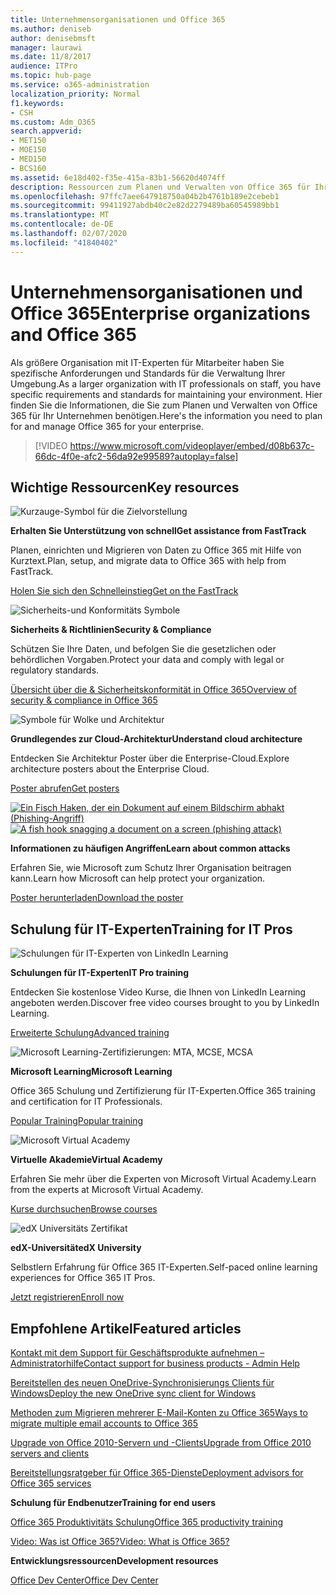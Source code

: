 ```yaml
---
title: Unternehmensorganisationen und Office 365
ms.author: deniseb
author: denisebmsft
manager: laurawi
ms.date: 11/8/2017
audience: ITPro
ms.topic: hub-page
ms.service: o365-administration
localization_priority: Normal
f1.keywords:
- CSH
ms.custom: Adm_O365
search.appverid:
- MET150
- MOE150
- MED150
- BCS160
ms.assetid: 6e18d402-f35e-415a-83b1-56620d4074ff
description: Ressourcen zum Planen und Verwalten von Office 365 für Ihre Unternehmensorganisation.
ms.openlocfilehash: 97ffc7aee647918750a04b2b4761b189e2cebeb1
ms.sourcegitcommit: 99411927abdb40c2e82d2279489ba60545989bb1
ms.translationtype: MT
ms.contentlocale: de-DE
ms.lasthandoff: 02/07/2020
ms.locfileid: "41840402"
---
```

# <a name="enterprise-organizations-and-office-365"></a><span data-ttu-id="3ad1f-103">Unternehmensorganisationen und Office 365</span><span class="sxs-lookup"><span data-stu-id="3ad1f-103">Enterprise organizations and Office 365</span></span>

<span data-ttu-id="3ad1f-104">Als größere Organisation mit IT-Experten für Mitarbeiter haben Sie spezifische Anforderungen und Standards für die Verwaltung Ihrer Umgebung.</span><span class="sxs-lookup"><span data-stu-id="3ad1f-104">As a larger organization with IT professionals on staff, you have specific requirements and standards for maintaining your environment.</span></span> <span data-ttu-id="3ad1f-105">Hier finden Sie die Informationen, die Sie zum Planen und Verwalten von Office 365 für Ihr Unternehmen benötigen.</span><span class="sxs-lookup"><span data-stu-id="3ad1f-105">Here's the information you need to plan for and manage Office 365 for your enterprise.</span></span>
  

> [!VIDEO https://www.microsoft.com/videoplayer/embed/d08b637c-66dc-4f0e-afc2-56da92e99589?autoplay=false]
  
## <a name="key-resources"></a><span data-ttu-id="3ad1f-106">Wichtige Ressourcen</span><span class="sxs-lookup"><span data-stu-id="3ad1f-106">Key resources</span></span>

![Kurzauge-Symbol für die Zielvorstellung](media/263443cf-d8bd-460b-ac46-a08323551f3f.png)
  
 <span data-ttu-id="3ad1f-108">**Erhalten Sie Unterstützung von schnell**</span><span class="sxs-lookup"><span data-stu-id="3ad1f-108">**Get assistance from FastTrack**</span></span>
  
<span data-ttu-id="3ad1f-109">Planen, einrichten und Migrieren von Daten zu Office 365 mit Hilfe von Kurztext.</span><span class="sxs-lookup"><span data-stu-id="3ad1f-109">Plan, setup, and migrate data to Office 365 with help from FastTrack.</span></span>
  
[<span data-ttu-id="3ad1f-110">Holen Sie sich den Schnelleinstieg</span><span class="sxs-lookup"><span data-stu-id="3ad1f-110">Get on the FastTrack</span></span>](https://go.microsoft.com/fwlink/?linkid=238431)
  
![Sicherheits-und Konformitäts Symbole](media/f96c2cdf-d151-4f44-bb11-20bb7f366a21.png)
  
 <span data-ttu-id="3ad1f-112">**Sicherheits &amp; Richtlinien**</span><span class="sxs-lookup"><span data-stu-id="3ad1f-112">**Security &amp; Compliance**</span></span>
  
<span data-ttu-id="3ad1f-113">Schützen Sie Ihre Daten, und befolgen Sie die gesetzlichen oder behördlichen Vorgaben.</span><span class="sxs-lookup"><span data-stu-id="3ad1f-113">Protect your data and comply with legal or regulatory standards.</span></span>
  
[<span data-ttu-id="3ad1f-114">Übersicht über die &amp; Sicherheitskonformität in Office 365</span><span class="sxs-lookup"><span data-stu-id="3ad1f-114">Overview of security &amp; compliance in Office 365</span></span>](https://support.office.com/article/dcb83b2c-ac66-4ced-925d-50eb9698a0b2)
  
![Symbole für Wolke und Architektur](media/2850ac8d-4c99-4825-869e-83724c4ef54e.png)
  
 <span data-ttu-id="3ad1f-116">**Grundlegendes zur Cloud-Architektur**</span><span class="sxs-lookup"><span data-stu-id="3ad1f-116">**Understand cloud architecture**</span></span>
  
<span data-ttu-id="3ad1f-117">Entdecken Sie Architektur Poster über die Enterprise-Cloud.</span><span class="sxs-lookup"><span data-stu-id="3ad1f-117">Explore architecture posters about the Enterprise Cloud.</span></span>
  
[<span data-ttu-id="3ad1f-118">Poster abrufen</span><span class="sxs-lookup"><span data-stu-id="3ad1f-118">Get posters</span></span>](https://aka.ms/cloudarch)
  
<span data-ttu-id="3ad1f-119">[![Ein Fisch Haken, der ein Dokument auf einem Bildschirm abhakt (Phishing-Angriff)](media/dc32a996-623a-400c-9b7a-ed1b89a56948.png)](https://aka.ms/commonattacks)</span><span class="sxs-lookup"><span data-stu-id="3ad1f-119">[![A fish hook snagging a document on a screen (phishing attack)](media/dc32a996-623a-400c-9b7a-ed1b89a56948.png)](https://aka.ms/commonattacks)</span></span>
  
 <span data-ttu-id="3ad1f-120">**Informationen zu häufigen Angriffen**</span><span class="sxs-lookup"><span data-stu-id="3ad1f-120">**Learn about common attacks**</span></span>
  
<span data-ttu-id="3ad1f-121">Erfahren Sie, wie Microsoft zum Schutz Ihrer Organisation beitragen kann.</span><span class="sxs-lookup"><span data-stu-id="3ad1f-121">Learn how Microsoft can help protect your organization.</span></span>
  
[<span data-ttu-id="3ad1f-122">Poster herunterladen</span><span class="sxs-lookup"><span data-stu-id="3ad1f-122">Download the poster</span></span>](https://aka.ms/commonattacks)
  
## <a name="training-for-it-pros"></a><span data-ttu-id="3ad1f-123">Schulung für IT-Experten</span><span class="sxs-lookup"><span data-stu-id="3ad1f-123">Training for IT Pros</span></span>

![Schulungen für IT-Experten von LinkedIn Learning](media/b951eac7-9d99-42b5-86a3-3058a6445077.png)
  
 <span data-ttu-id="3ad1f-125">**Schulungen für IT-Experten**</span><span class="sxs-lookup"><span data-stu-id="3ad1f-125">**IT Pro training**</span></span>
  
<span data-ttu-id="3ad1f-126">Entdecken Sie ﻿kostenlose Video Kurse, die Ihnen von LinkedIn Learning angeboten werden.</span><span class="sxs-lookup"><span data-stu-id="3ad1f-126">Discover free video courses brought to you by LinkedIn Learning.</span></span>
  
[<span data-ttu-id="3ad1f-127">Erweiterte Schulung</span><span class="sxs-lookup"><span data-stu-id="3ad1f-127">Advanced training</span></span>](https://support.office.com/article/68cc9b95-0bdc-491e-a81f-ee70b3ec63c5.aspx)
  
![Microsoft Learning-Zertifizierungen: MTA, MCSE, MCSA](media/8eab3b6a-5aff-423c-9c57-fd078fdebca8.png)
  
 <span data-ttu-id="3ad1f-129">**Microsoft Learning**</span><span class="sxs-lookup"><span data-stu-id="3ad1f-129">**Microsoft Learning**</span></span>
  
<span data-ttu-id="3ad1f-130">Office 365 Schulung und Zertifizierung für IT-Experten.</span><span class="sxs-lookup"><span data-stu-id="3ad1f-130">Office 365 training and certification for IT Professionals.</span></span>
  
[<span data-ttu-id="3ad1f-131">Popular Training</span><span class="sxs-lookup"><span data-stu-id="3ad1f-131">Popular training</span></span>](https://go.microsoft.com/fwlink/?linkid=826247)
  
![Microsoft Virtual Academy](media/1bced083-acd6-4705-9f22-22009166a5d7.png)
  
 <span data-ttu-id="3ad1f-133">**Virtuelle Akademie**</span><span class="sxs-lookup"><span data-stu-id="3ad1f-133">**Virtual Academy**</span></span>
  
<span data-ttu-id="3ad1f-134">Erfahren Sie mehr über die Experten von Microsoft Virtual Academy.</span><span class="sxs-lookup"><span data-stu-id="3ad1f-134">Learn from the experts at Microsoft Virtual Academy.</span></span>
  
[<span data-ttu-id="3ad1f-135">Kurse durchsuchen</span><span class="sxs-lookup"><span data-stu-id="3ad1f-135">Browse courses</span></span>](https://go.microsoft.com/fwlink/?linkid=826248)
  
![edX Universitäts Zertifikat](media/c52ff863-94fa-4d6e-b91f-f9057956a7b0.png)
  
 <span data-ttu-id="3ad1f-137">**edX-Universität**</span><span class="sxs-lookup"><span data-stu-id="3ad1f-137">**edX University**</span></span>
  
<span data-ttu-id="3ad1f-138">Selbstlern Erfahrung für Office 365 IT-Experten.</span><span class="sxs-lookup"><span data-stu-id="3ad1f-138">Self-paced online learning experiences for Office 365 IT Pros.</span></span>
  
[<span data-ttu-id="3ad1f-139">Jetzt registrieren</span><span class="sxs-lookup"><span data-stu-id="3ad1f-139">Enroll now</span></span>](https://go.microsoft.com/fwlink/?linkid=852994)
  
## <a name="featured-articles"></a><span data-ttu-id="3ad1f-140">Empfohlene Artikel</span><span class="sxs-lookup"><span data-stu-id="3ad1f-140">Featured articles</span></span>

[<span data-ttu-id="3ad1f-141">Kontakt mit dem Support für Geschäftsprodukte aufnehmen – Administratorhilfe</span><span class="sxs-lookup"><span data-stu-id="3ad1f-141">Contact support for business products - Admin Help</span></span>](https://support.office.com/article/32a17ca7-6fa0-4870-8a8d-e25ba4ccfd4b)
  
[<span data-ttu-id="3ad1f-142">Bereitstellen des neuen OneDrive-Synchronisierungs Clients für Windows</span><span class="sxs-lookup"><span data-stu-id="3ad1f-142">Deploy the new OneDrive sync client for Windows</span></span>](https://support.office.com/article/3f3a511c-30c6-404a-98bf-76f95c519668)
  
[<span data-ttu-id="3ad1f-143">Methoden zum Migrieren mehrerer E-Mail-Konten zu Office 365</span><span class="sxs-lookup"><span data-stu-id="3ad1f-143">Ways to migrate multiple email accounts to Office 365</span></span>](https://support.office.com/article/0a4913fe-60fb-498f-9155-a86516418842)
  
[<span data-ttu-id="3ad1f-144">Upgrade von Office 2010-Servern und -Clients</span><span class="sxs-lookup"><span data-stu-id="3ad1f-144">Upgrade from Office 2010 servers and clients</span></span>](upgrade-from-office-2010-servers-and-products.md)
  
[<span data-ttu-id="3ad1f-145">Bereitstellungsratgeber für Office 365-Dienste</span><span class="sxs-lookup"><span data-stu-id="3ad1f-145">Deployment advisors for Office 365 services</span></span>](deployment-advisors-for-office-365.md)
  
 <span data-ttu-id="3ad1f-146">**Schulung für Endbenutzer**</span><span class="sxs-lookup"><span data-stu-id="3ad1f-146">**Training for end users**</span></span>
  
[<span data-ttu-id="3ad1f-147">Office 365 Produktivitäts Schulung</span><span class="sxs-lookup"><span data-stu-id="3ad1f-147">Office 365 productivity training</span></span>](https://support.office.com/article/af07cb6b-980d-4f33-8599-322582767408)
  
[<span data-ttu-id="3ad1f-148">Video: Was ist Office 365?</span><span class="sxs-lookup"><span data-stu-id="3ad1f-148">Video: What is Office 365?</span></span>](https://support.office.com/article/847caf12-2589-452c-8aca-1c009797678b)
  
 <span data-ttu-id="3ad1f-149">**Entwicklungsressourcen**</span><span class="sxs-lookup"><span data-stu-id="3ad1f-149">**Development resources**</span></span>
  
[<span data-ttu-id="3ad1f-150">Office Dev Center</span><span class="sxs-lookup"><span data-stu-id="3ad1f-150">Office Dev Center</span></span>](https://go.microsoft.com/fwlink/?linkid=615418)
  

